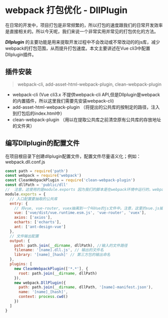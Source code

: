 # webpack 打包优化 - DllPlugin
在日常的开发中，项目打包是非常频繁的，所以打包的速度跟我们的日常开发效率是直接相关的。所以今天呢，我们来说一个非常实用并常见的打包优化的方法。

***Dllplugin*** 的主要功能是用来提取开发过程中不会改动或不常改动的的js库，减少webpack的打包范围，从而提升打包速度。本文主要讲述在Vue cli3中配置Dllplugin插件。

## 插件安装
> webpack-cli, add-asset-html-webpack-plugin,  clean-webpack-plugin
- webpack-cli (Vue cli3.x 不提供webpack-cli API,但是Dllplugin是webpack的内置插件，所以这里我们需要先安装webpack-cli)
- add-asset-html-webpack-plugin （将提出的公共库的按制定的路径，注入到打包后的index.html中）
- clean-webpack-plugin （用以在提取公共库之前清空原有公共库的存放地址的文件夹）

## 编写Dllplugin的配置文件
在项目根目录下创建dllplugin配置文件，配置文件尽量语义化；例如：webpack.dll.conf.js
``` js
const path = require('path')
const webpack = require('webpack')
const CleanWebpackPlugin = require('clean-webpack-plugin')
const dllPath = 'public/dll'
//  注意，这使用的是module.exports 因为我们的脚本是在webpack环境中运行的，webpack使用require来读取我们的文件的
module.exports = {
  // 入口配置要抽取的公共库
  entry: {
    // 将vue, vue-router, vuex抽离到一个叫Vue的js文件中。注意，这里的vue.js抽取并不是直接的写Vue,应为我们项目中实际使用到的vue文件是在vue/dist目录中的vue.runtime.esm.js
    vue: ['vue/dist/vue.runtime.esm.js', 'vue-router', 'vuex'], 
    axios: ['axios'],
    echarts: ['echarts'],
    ant: ['ant-design-vue']
  },
  // 文件输出配置
  output: {
    path: path.join(__dirname, dllPath), //输入的文件路径
    filename: '[name].dll.js', // 输出的文件名
    library: '[name]_[hash]' // 第三方包的输出命名
  },
  plugins: [
    new CleanWebpackPlugin(['*.*'], {
      root: path.join(__dirname, dllPath)
    }),
    new webpack.DllPlugin({
      path: path.join(__dirname, dllPath, '[name]-manifest.json'),
      name: '[name]_[hash]',
      context: process.cwd()
    })
  ]
}
```

